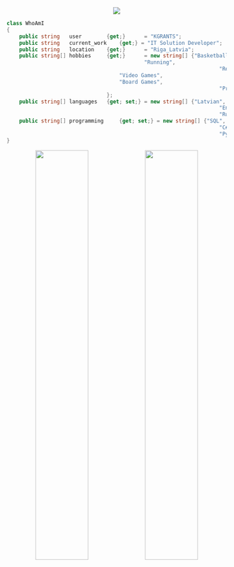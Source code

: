 <div id="header" align="center">
  <img src="https://github.com/KGrants/KGrants/blob/main/Logo.jpg">
</div>
	
```C#
class WhoAmI
{
	public string 	user 		{get;}      = "KGRANTS";
	public string 	current_work 	{get;} = "IT Solution Developer";
	public string 	location	{get;}      = "Riga_Latvia";
	public string[] hobbies 	{get;}      = new string[] {"Basketball",
						                    "Running",
                                                                    "Reading",
								    "Video Games",
								    "Board Games",
                                                                    "Programming",
								};
	public string[] languages 	{get; set;} = new string[] {"Latvian",
                                                                    "English",
                                                                    "Russian",};
	public string[] programming  	{get; set;} = new string[] {"SQL",
                                                                    "C#",
                                                                    "Python"};
}
 ```
<div align="center">
<img style="height: auto; width: 49%;" class="img" src="http://github-readme-streak-stats.herokuapp.com?user=KGrants&theme=dark&background=000000" />
<img style="height: auto; width: 49%;" class="img" src="https://github-readme-stats.vercel.app/api/top-langs?username=KGrants&theme=radical&layout=compact" />
</div>
